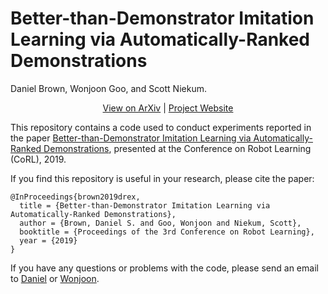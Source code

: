 # Better-than-Demonstrator Imitation Learning via Automatically-Ranked Demonstrations
Daniel Brown, Wonjoon Goo, and Scott Niekum.


<p align="center">
  <a href="https://arxiv.org/pdf/1907.03976.pdf">View on ArXiv</a> |
  <a href="https://dsbrown1331.github.io/CoRL2019-DREX/">Project Website</a>
</p>


This repository contains a code used to conduct experiments reported in the paper [Better-than-Demonstrator Imitation Learning via Automatically-Ranked Demonstrations](https://arxiv.org/pdf/1907.03976.pdf), presented at the Conference on Robot Learning (CoRL), 2019.

If you find this repository is useful in your research, please cite the paper:
```
@InProceedings{brown2019drex,
  title = {Better-than-Demonstrator Imitation Learning via Automatically-Ranked Demonstrations},
  author = {Brown, Daniel S. and Goo, Wonjoon and Niekum, Scott},
  booktitle = {Proceedings of the 3rd Conference on Robot Learning},
  year = {2019}
}
```

If you have any questions or problems with the code, please send an email to [Daniel](http://www.cs.utexas.edu/~dsbrown/) or [Wonjoon](http://dev.wonjoon.me/).
